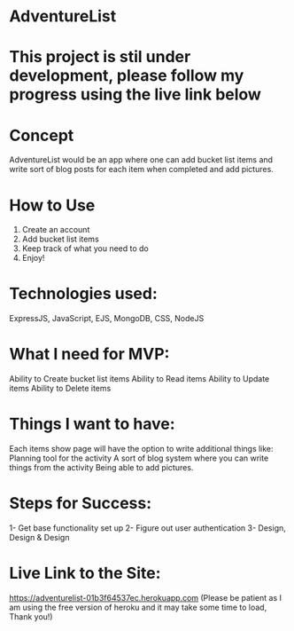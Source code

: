 # AdventureList
# This project is stil under development, please follow my progress using the live link below
# Concept

AdventureList would be an app where one can add bucket list items and write sort of blog posts for each item when completed and add pictures.

# How to Use
1) Create an account 
2) Add bucket list items 
3) Keep track of what you need to do
4) Enjoy!

# Technologies used:

ExpressJS, JavaScript, EJS, MongoDB, CSS, NodeJS

# What I need for MVP:

Ability to Create bucket list items
Ability to Read items
Ability to Update items
Ability to Delete items

# Things I want to have:

Each items show page will have the option to write additional things like:
Planning tool for the activity
A sort of blog system where you can write things from the   activity
Being able to add pictures.

# Steps for Success:

1- Get base functionality set up
2- Figure out user authentication
3- Design, Design & Design

# Live Link to the Site:

https://adventurelist-01b3f64537ec.herokuapp.com
(Please be patient as I am using the free version of heroku and it may take some
time to load, Thank you!)
